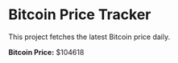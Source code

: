 # Bitcoin Price Tracker

This project fetches the latest Bitcoin price daily.

**Bitcoin Price:** $104618
